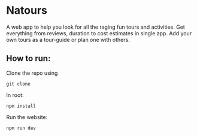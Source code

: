 # Natours
A web app to help you look for all the raging fun tours and activities. Get everything from reviews, duration to cost estimates in single app. Add your own tours as a tour-guide or plan one with others. 

## How to run:

Clone the repo using 
```
git clone
```
In root:
```
npm install
```
Run the website:
```
npm run dev
```

